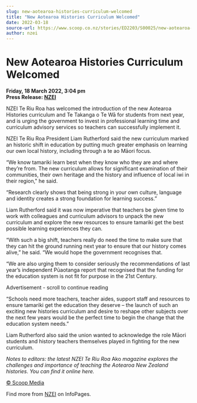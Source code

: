 ```yaml
---
slug: new-aotearoa-histories-curriculum-welcomed
title: "New Aotearoa Histories Curriculum Welcomed"
date: 2022-03-18
source-url: https://www.scoop.co.nz/stories/ED2203/S00025/new-aotearoa-histories-curriculum-welcomed.htm
author: nzei
---
```

New Aotearoa Histories Curriculum Welcomed
==========================================

**Friday, 18 March 2022, 3:04 pm**  
**Press Release: [NZEI](https://info.scoop.co.nz/NZEI)**

NZEI Te Riu Roa has welcomed the introduction of the new Aotearoa Histories curriculum and Te Takanga o Te Wā for students from next year, and is urging the government to invest in professional learning time and curriculum advisory services so teachers can successfully implement it.

NZEI Te Riu Roa President Liam Rutherford said the new curriculum marked an historic shift in education by putting much greater emphasis on learning our own local history, including through a te ao Māori focus.

“We know tamariki learn best when they know who they are and where they’re from. The new curriculum allows for significant examination of their communities, their own heritage and the history and influence of local iwi in their region," he said.

“Research clearly shows that being strong in your own culture, language and identity creates a strong foundation for learning success.”

Liam Rutherford said it was now imperative that teachers be given time to work with colleagues and curriculum advisors to unpack the new curriculum and explore the new resources to ensure tamariki get the best possible learning experiences they can.

“With such a big shift, teachers really do need the time to make sure that they can hit the ground running next year to ensure that our history comes alive,” he said. “We would hope the government recognises that.

“We are also urging them to consider seriously the recommendations of last year’s independent Pūaotanga report that recognised that the funding for the education system is not fit for purpose in the 21st Century.

Advertisement - scroll to continue reading





“Schools need more teachers, teacher aides, support staff and resources to ensure tamariki get the education they deserve – the launch of such an exciting new histories curriculum and desire to reshape other subjects over the next few years would be the perfect time to begin the change that the education system needs.”

Liam Rutherford also said the union wanted to acknowledge the role Māori students and history teachers themselves played in fighting for the new curriculum.

_Notes to editors: the latest NZEI Te Riu Roa_ Ako _magazine explores the challenges and importance of teaching the Aotearoa New Zealand histories. You can find it online_ _here._

[© Scoop Media](http://www.scoop.co.nz/about/terms.html)

Find more from [NZEI](https://info.scoop.co.nz/NZEI) on InfoPages.